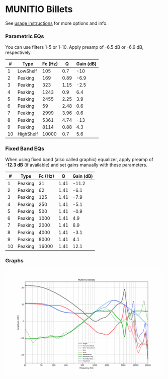 # MUNITIO Billets
See [usage instructions](https://github.com/jaakkopasanen/AutoEq#usage) for more options and info.

### Parametric EQs
You can use filters 1-5 or 1-10. Apply preamp of -6.5 dB or -6.6 dB, respectively.

|   # | Type      |   Fc (Hz) |    Q |   Gain (dB) |
|-----|-----------|-----------|------|-------------|
|   1 | LowShelf  |       105 | 0.7  |       -10   |
|   2 | Peaking   |       169 | 0.89 |        -6.9 |
|   3 | Peaking   |       323 | 1.15 |        -2.5 |
|   4 | Peaking   |      1243 | 0.9  |         6.4 |
|   5 | Peaking   |      2455 | 2.25 |         3.9 |
|   6 | Peaking   |        59 | 2.48 |         0.6 |
|   7 | Peaking   |      2999 | 3.96 |         0.6 |
|   8 | Peaking   |      5361 | 4.74 |       -13   |
|   9 | Peaking   |      8114 | 0.88 |         4.3 |
|  10 | HighShelf |     10000 | 0.7  |         5.6 |

### Fixed Band EQs
When using fixed band (also called graphic) equalizer, apply preamp of **-12.3 dB** (if available) and set gains manually with these parameters.

|   # | Type    |   Fc (Hz) |    Q |   Gain (dB) |
|-----|---------|-----------|------|-------------|
|   1 | Peaking |        31 | 1.41 |       -11.2 |
|   2 | Peaking |        62 | 1.41 |        -6.1 |
|   3 | Peaking |       125 | 1.41 |        -7.9 |
|   4 | Peaking |       250 | 1.41 |        -5.1 |
|   5 | Peaking |       500 | 1.41 |        -0.9 |
|   6 | Peaking |      1000 | 1.41 |         4.9 |
|   7 | Peaking |      2000 | 1.41 |         6.9 |
|   8 | Peaking |      4000 | 1.41 |        -3.1 |
|   9 | Peaking |      8000 | 1.41 |         4.1 |
|  10 | Peaking |     16000 | 1.41 |        12.1 |

### Graphs
![](./MUNITIO%20Billets.png)
